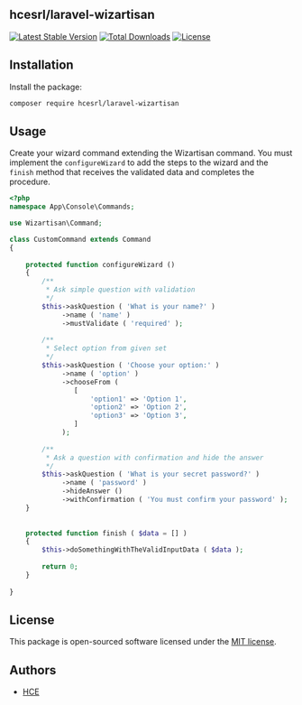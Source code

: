 ## hcesrl/laravel-wizartisan

[![Latest Stable Version](https://poser.pugx.org/hcesrl/laravel-wizartisan/v/stable?format=flat-square)](https://packagist.org/packages/hcesrl/laravel-wizartisan)
[![Total Downloads](https://poser.pugx.org/hcesrl/laravel-wizartisan/downloads?format=flat-square)](https://packagist.org/packages/hcesrl/laravel-wizartisan)
[![License](https://poser.pugx.org/hcesrl/laravel-wizartisan/license?format=flat-square)](https://packagist.org/packages/hcesrl/laravel-wizartisan)

## Installation

Install the package:
```bash
composer require hcesrl/laravel-wizartisan
```


## Usage

Create your wizard command extending the Wizartisan command. You must implement the `configureWizard` to add the 
steps to the wizard and the `finish` method that receives the validated data and completes the procedure.

```php
<?php
namespace App\Console\Commands;

use Wizartisan\Command;

class CustomCommand extends Command
{
	
	protected function configureWizard ()
	{
		/**
		 * Ask simple question with validation
		 */
		$this->askQuestion ( 'What is your name?' )
			 ->name ( 'name' )
			 ->mustValidate ( 'required' );
		
		/**
		 * Select option from given set
		 */
		$this->askQuestion ( 'Choose your option:' )
			 ->name ( 'option' )
			 ->chooseFrom ( 
			 	[
                    'option1' => 'Option 1',
                    'option2' => 'Option 2',
                    'option3' => 'Option 3',
                ]
		     );
		
		/**
		 * Ask a question with confirmation and hide the answer
		 */
		$this->askQuestion ( 'What is your secret password?' )
			 ->name ( 'password' )
			 ->hideAnswer ()
			 ->withConfirmation ( 'You must confirm your password' );
	}
	
	
	protected function finish ( $data = [] )
	{
		$this->doSomethingWithTheValidInputData ( $data );
		
		return 0;
	}
	
}
```

## License
This package is open-sourced software licensed under the [MIT license](http://opensource.org/licenses/MIT).

## Authors
*  [HCE](https://www.hce.it/)
